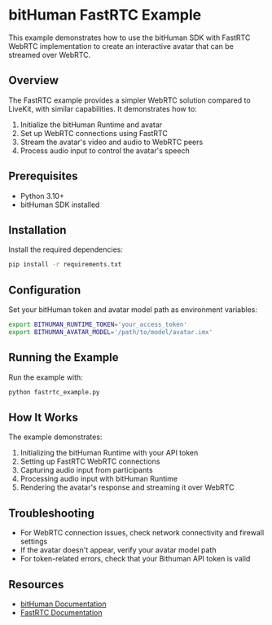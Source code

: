 # bitHuman FastRTC Example

This example demonstrates how to use the bitHuman SDK with FastRTC WebRTC implementation to create an interactive avatar that can be streamed over WebRTC.

## Overview

The FastRTC example provides a simpler WebRTC solution compared to LiveKit, with similar capabilities. It demonstrates how to:

1. Initialize the bitHuman Runtime and avatar
2. Set up WebRTC connections using FastRTC
3. Stream the avatar's video and audio to WebRTC peers
4. Process audio input to control the avatar's speech

## Prerequisites

- Python 3.10+
- bitHuman SDK installed

## Installation

Install the required dependencies:

```bash
pip install -r requirements.txt
```

## Configuration

Set your bitHuman token and avatar model path as environment variables:

```bash
export BITHUMAN_RUNTIME_TOKEN='your_access_token'
export BITHUMAN_AVATAR_MODEL='/path/to/model/avatar.imx'
```

## Running the Example

Run the example with:

```bash
python fastrtc_example.py
```

## How It Works

The example demonstrates:

1. Initializing the bitHuman Runtime with your API token
2. Setting up FastRTC WebRTC connections
3. Capturing audio input from participants
4. Processing audio input with bitHuman Runtime
5. Rendering the avatar's response and streaming it over WebRTC

## Troubleshooting

- For WebRTC connection issues, check network connectivity and firewall settings
- If the avatar doesn't appear, verify your avatar model path
- For token-related errors, check that your Bithuman API token is valid

## Resources

- [bitHuman Documentation](https://docs.bithuman.io)
- [FastRTC Documentation](https://fastrtc.org) 